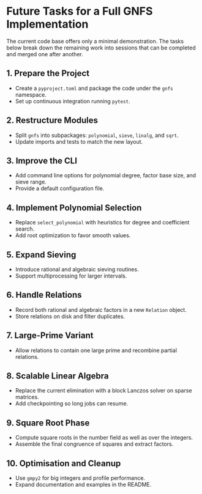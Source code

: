 # Future Tasks for a Full GNFS Implementation

The current code base offers only a minimal demonstration. The tasks below break down the remaining work into sessions that can be completed and merged one after another.

## 1. Prepare the Project
- Create a `pyproject.toml` and package the code under the `gnfs` namespace.
- Set up continuous integration running `pytest`.

## 2. Restructure Modules
- Split `gnfs` into subpackages: `polynomial`, `sieve`, `linalg`, and `sqrt`.
- Update imports and tests to match the new layout.

## 3. Improve the CLI
- Add command line options for polynomial degree, factor base size, and sieve range.
- Provide a default configuration file.

## 4. Implement Polynomial Selection
- Replace `select_polynomial` with heuristics for degree and coefficient search.
- Add root optimization to favor smooth values.

## 5. Expand Sieving
- Introduce rational and algebraic sieving routines.
- Support multiprocessing for larger intervals.

## 6. Handle Relations
- Record both rational and algebraic factors in a new `Relation` object.
- Store relations on disk and filter duplicates.

## 7. Large-Prime Variant
- Allow relations to contain one large prime and recombine partial relations.

## 8. Scalable Linear Algebra
- Replace the current elimination with a block Lanczos solver on sparse matrices.
- Add checkpointing so long jobs can resume.

## 9. Square Root Phase
- Compute square roots in the number field as well as over the integers.
- Assemble the final congruence of squares and extract factors.

## 10. Optimisation and Cleanup
- Use `gmpy2` for big integers and profile performance.
- Expand documentation and examples in the README.
